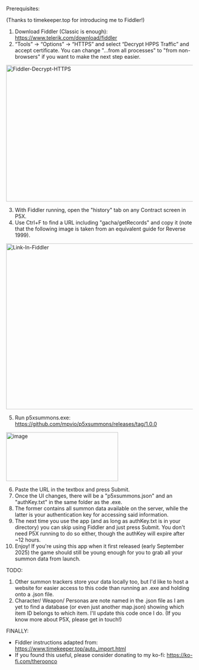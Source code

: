 Prerequisites:

(Thanks to timekeeper.top for introducing me to Fiddler!)
1. Download Fiddler (Classic is enough): https://www.telerik.com/download/fiddler
2. “Tools” → “Options” → “HTTPS” and select “Decrypt HPPS Traffic” and accept certificate. You can change "...from all processes" to "from non-browsers" if you want to make the next step easier.
<img width="564" height="369" alt="Fiddler-Decrypt-HTTPS" src="https://github.com/user-attachments/assets/094f23f6-283e-4384-9d54-584d71154599" />

3. With Fiddler running, open the "history" tab on any Contract screen in P5X.
4. Use Ctrl+F to find a URL including "gacha/getRecords" and copy it (note that the following image is taken from an equivalent guide for Reverse 1999).
<img width="987" height="448" alt="Link-In-Fiddler" src="https://github.com/user-attachments/assets/4f8ccd66-add8-4a22-a01d-a0db6e5a537b" />

5. Run p5xsummons.exe: https://github.com/mpvio/p5xsummons/releases/tag/1.0.0
<img width="302" height="132" alt="image" src="https://github.com/user-attachments/assets/57b6a97a-ca13-4d91-b2b0-ba376c73f14b" />

6. Paste the URL in the textbox and press Submit.
7. Once the UI changes, there will be a "p5xsummons.json" and an "authKey.txt" in the same folder as the .exe.
8. The former contains all summon data available on the server, while the latter is your authentication key for accessing said information.
9. The next time you use the app (and as long as authKey.txt is in your directory) you can skip using Fiddler and just press Submit. You don't need P5X running to do so either, though the authKey will expire after ~12 hours.
10. Enjoy! If you're using this app when it first released (early September 2025) the game should still be young enough for you to grab all your summon data from launch.

TODO:
1. Other summon trackers store your data locally too, but I'd like to host a website for easier access to this code than running an .exe and holding onto a .json file.
2. Character/ Weapon/ Personas are note named in the .json file as I am yet to find a database (or even just another map.json) showing which item ID belongs to which item. I'll update this code once I do. (If you know more about P5X, please get in touch!)

FINALLY:
* Fiddler instructions adapted from: https://www.timekeeper.top/auto_import.html
* If you found this useful, please consider donating to my ko-fi: https://ko-fi.com/theroonco

